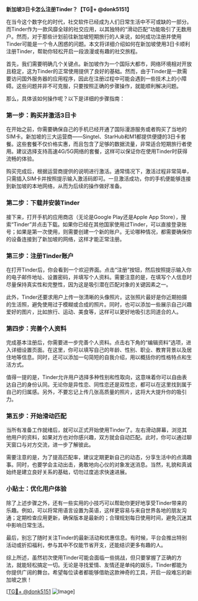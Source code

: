 **新加坡3日卡怎么注册Tinder？【TG💪+ @donk5151】**

在当今这个数字化的时代，社交软件已经成为人们日常生活中不可或缺的一部分。而Tinder作为一款风靡全球的社交应用，以其独特的“滑动匹配”功能吸引了无数用户。然而，对于那些计划前往新加坡短期旅行的人来说，如何成功注册并使用Tinder可能是一个令人困惑的问题。本文将详细介绍如何在新加坡使用3日卡顺利注册Tinder，帮助你轻松开启一段浪漫或有趣的社交旅程。

首先，我们需要明确几个关键点。新加坡作为一个国际大都市，网络环境相对开放且稳定，这为Tinder的正常使用提供了良好的基础。然而，由于Tinder是一款需要访问国外服务器的应用程序，因此在注册过程中可能会遇到一些技术上的小障碍。这些问题并非不可克服，只要按照正确的步骤操作，就能顺利解决问题。

那么，具体该如何操作呢？以下是详细的步骤指南：

### 第一步：购买并激活3日卡

在开始之前，你需要确保自己的手机已经开通了国际漫游服务或者购买了当地的SIM卡。新加坡的三大运营商——Singtel、StarHub和M1都提供便捷的3日卡套餐。这些套餐不仅价格实惠，而且包含了足够的数据流量，非常适合短期旅行者使用。建议选择支持高速4G/5G网络的套餐，这样可以保证你在使用Tinder时获得流畅的体验。

购买完成后，根据运营商提供的说明进行激活。通常情况下，激活过程非常简单，只需插入SIM卡并按照提示输入激活码即可。一旦激活成功，你的手机便能够连接到新加坡的本地网络，从而为后续的操作做好准备。

### 第二步：下载并安装Tinder

接下来，打开手机的应用商店（无论是Google Play还是Apple App Store），搜索“Tinder”并点击下载。如果你已经在其他国家使用过Tinder，可以直接登录账号；如果是第一次使用，则需要创建一个新的账户。无论哪种情况，都需要确保你的设备连接到了新加坡的网络，这样才能正常注册。

### 第三步：注册Tinder账户

在打开Tinder后，你会看到一个欢迎界面。点击“注册”按钮，然后按照提示输入你的电子邮件地址、设置密码，并填写个人资料。需要注意的是，在填写个人信息时尽量保持真实性和完整性，因为这是吸引潜在匹配对象的关键因素之一。

此外，Tinder还要求用户上传一张清晰的头像照片。这张照片最好是你近期拍摄的生活照，避免使用过于模糊或合成的照片。同时，也可以添加一些展示自己兴趣爱好的图片，比如旅行、运动、美食等，这样可以更好地吸引志同道合的人。

### 第四步：完善个人资料

完成基本注册后，你需要进一步完善个人资料。点击右下角的“编辑资料”选项，进入详细设置页面。在这里，你可以填写自己的年龄、性别、职业、教育背景以及居住地等信息。同时，还可以添加一句简短的自我介绍，用以概括你的性格特点和生活方式。

值得一提的是，Tinder允许用户选择多种性别和性取向，这意味着你可以自由表达自己的身份认同。无论你是异性恋、同性恋还是双性恋，都可以在这里找到属于自己的归属感。另外，不要忘记上传几张高质量的照片，这将大大提升你的吸引力。

### 第五步：开始滑动匹配

当所有准备工作就绪后，就可以正式开始使用Tinder了。左右滑动屏幕，浏览其他用户的资料，如果对方也对你感兴趣，双方就会自动匹配。此时，你可以通过聊天窗口与对方交流，进一步了解彼此。

需要注意的是，为了提高匹配率，建议定期更新自己的动态，分享生活中的点滴趣事。同时，也要学会主动出击，勇敢地向心仪的对象发送消息。当然，礼貌和真诚始终是建立良好关系的基础，切勿过度追求快速进展。

### 小贴士：优化用户体验

除了上述步骤之外，还有一些实用的小技巧可以帮助你更好地享受Tinder带来的乐趣。例如，可以将常用语言设置为英语，这样更容易与来自世界各地的朋友沟通；定期检查应用更新，确保版本是最新的；合理规划每日使用时间，避免沉迷其中影响日常生活。

最后，别忘了随时关注Tinder的最新活动和优惠信息。有时候，平台会推出特别活动或折扣福利，参与其中不仅能节省开支，还能结识更多有趣的人。

综上所述，虽然初次使用Tinder可能会面临一些挑战，但只要掌握了正确的方法，就能轻松搞定一切。无论是寻找爱情、友情还是单纯的娱乐，Tinder都能为你提供广阔的舞台。希望每位读者都能够借助这款神奇的工具，开启一段难忘的新加坡之旅！

[[TG💪+ @donk5151](https://t.me/s/donk5151) ![Image](https://i.postimg.cc/rwNCRYN7/Snipaste-2025-04-30-17-27-05.png)]